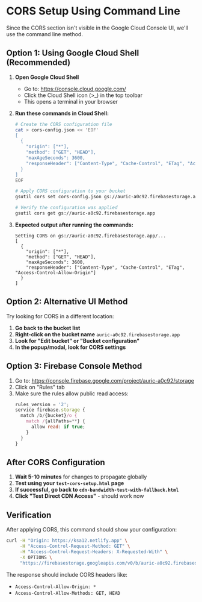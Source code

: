 # CORS Setup Using Command Line

Since the CORS section isn't visible in the Google Cloud Console UI, we'll use the command line method.

## Option 1: Using Google Cloud Shell (Recommended)

1. **Open Google Cloud Shell**
   - Go to: https://console.cloud.google.com/
   - Click the Cloud Shell icon (>_) in the top toolbar
   - This opens a terminal in your browser

2. **Run these commands in Cloud Shell:**
   ```bash
   # Create the CORS configuration file
   cat > cors-config.json << 'EOF'
   [
     {
       "origin": ["*"],
       "method": ["GET", "HEAD"],
       "maxAgeSeconds": 3600,
       "responseHeader": ["Content-Type", "Cache-Control", "ETag", "Access-Control-Allow-Origin"]
     }
   ]
   EOF
   
   # Apply CORS configuration to your bucket
   gsutil cors set cors-config.json gs://auric-a0c92.firebasestorage.app
   
   # Verify the configuration was applied
   gsutil cors get gs://auric-a0c92.firebasestorage.app
   ```

3. **Expected output after running the commands:**
   ```
   Setting CORS on gs://auric-a0c92.firebasestorage.app/...
   [
     {
       "origin": ["*"],
       "method": ["GET", "HEAD"],
       "maxAgeSeconds": 3600,
       "responseHeader": ["Content-Type", "Cache-Control", "ETag", "Access-Control-Allow-Origin"]
     }
   ]
   ```

## Option 2: Alternative UI Method

Try looking for CORS in a different location:

1. **Go back to the bucket list**
2. **Right-click on the bucket name** `auric-a0c92.firebasestorage.app`
3. **Look for "Edit bucket" or "Bucket configuration"**
4. **In the popup/modal, look for CORS settings**

## Option 3: Firebase Console Method

1. Go to: https://console.firebase.google.com/project/auric-a0c92/storage
2. Click on "Rules" tab
3. Make sure the rules allow public read access:
   ```javascript
   rules_version = '2';
   service firebase.storage {
     match /b/{bucket}/o {
       match /{allPaths=**} {
         allow read: if true;
       }
     }
   }
   ```

## After CORS Configuration

1. **Wait 5-10 minutes** for changes to propagate globally
2. **Test using your `test-cors-setup.html` page**
3. **If successful, go back to `cdn-bandwidth-test-with-fallback.html`**
4. **Click "Test Direct CDN Access"** - should work now

## Verification

After applying CORS, this command should show your configuration:
```bash
curl -H "Origin: https://ksa12.netlify.app" \
     -H "Access-Control-Request-Method: GET" \
     -H "Access-Control-Request-Headers: X-Requested-With" \
     -X OPTIONS \
     "https://firebasestorage.googleapis.com/v0/b/auric-a0c92.firebasestorage.app/o/bandwidthTest%2Fbandwidth-test-1-products.json?alt=media"
```

The response should include CORS headers like:
- `Access-Control-Allow-Origin: *`
- `Access-Control-Allow-Methods: GET, HEAD`